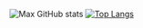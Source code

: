 ![Max GitHub stats](https://github-readme-stats.vercel.app/api?username=maxriedel03&show_icons=true&theme=dracula)
[![Top Langs](https://github-readme-stats.vercel.app/api/top-langs/?username=maxriedel03&layout=compact&theme=dracula)](https://github.com/anuraghazra/github-readme-stats)
